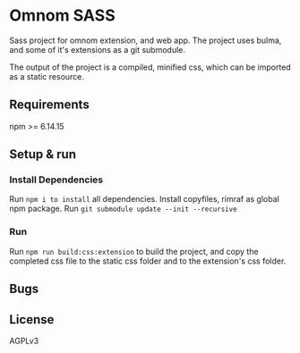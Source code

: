 # Omnom SASS

Sass project for omnom extension, and web app.
The project uses bulma, and some of it's extensions as a git submodule.

The output of the project is a compiled, minified css, which can be imported as a static resource.

## Requirements

npm >= 6.14.15

## Setup & run

### Install Dependencies
Run ```npm i to install``` all dependencies. 
Install copyfiles, rimraf as global npm package.
Run ```git submodule update --init --recursive```

### Run
Run ```npm run build:css:extension``` to build the project, and copy the completed css file to the static css folder and to the extension's css folder.

## Bugs


## License

AGPLv3
